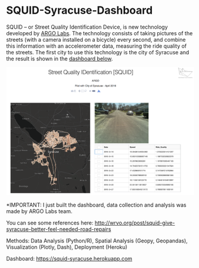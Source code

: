 # SQUID-Syracuse-Dashboard

SQUID – or Street Quality Identification Device, is new technology developed by [ARGO Labs](http://www.argolabs.org). The technology consists of taking pictures of the streets (with a camera installed on a bicycle) every second, and combine this information with an accelerometer data, measuring the ride quality of the streets. The first city to use this technology is the city of Syracuse and the result is shown in the [dashboard below](https://squid-syracuse.herokuapp.com).

![fig1](SQUID-1.png)
 
*IMPORTANT: I just built the dashboard, data collection and analysis was made by ARGO Labs team. 

You can see some references here: http://wrvo.org/post/squid-give-syracuse-better-feel-needed-road-repairs
 
Methods: Data Analysis (Python/R), Spatial Analysis (Geopy, Geopandas), Visualization (Plotly, Dash), Deployment (Heroku)
 
Dashboard: https://squid-syracuse.herokuapp.com

